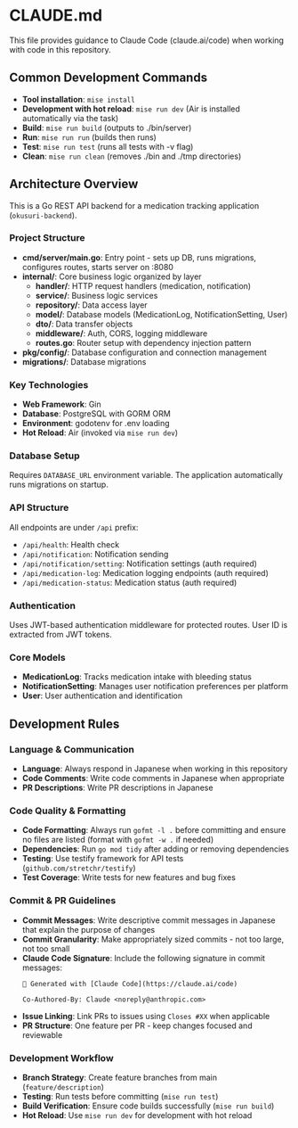 # CLAUDE.md

This file provides guidance to Claude Code (claude.ai/code) when working with code in this repository.

## Common Development Commands

- **Tool installation**: `mise install`
- **Development with hot reload**: `mise run dev` (Air is installed automatically via the task)
- **Build**: `mise run build` (outputs to ./bin/server)
- **Run**: `mise run run` (builds then runs)
- **Test**: `mise run test` (runs all tests with -v flag)
- **Clean**: `mise run clean` (removes ./bin and ./tmp directories)

## Architecture Overview

This is a Go REST API backend for a medication tracking application (`okusuri-backend`).

### Project Structure
- **cmd/server/main.go**: Entry point - sets up DB, runs migrations, configures routes, starts server on :8080
- **internal/**: Core business logic organized by layer
  - **handler/**: HTTP request handlers (medication, notification)
  - **service/**: Business logic services
  - **repository/**: Data access layer
  - **model/**: Database models (MedicationLog, NotificationSetting, User)
  - **dto/**: Data transfer objects
  - **middleware/**: Auth, CORS, logging middleware
  - **routes.go**: Router setup with dependency injection pattern
- **pkg/config/**: Database configuration and connection management
- **migrations/**: Database migrations

### Key Technologies
- **Web Framework**: Gin
- **Database**: PostgreSQL with GORM ORM
- **Environment**: godotenv for .env loading
- **Hot Reload**: Air (invoked via `mise run dev`)

### Database Setup
Requires `DATABASE_URL` environment variable. The application automatically runs migrations on startup.

### API Structure
All endpoints are under `/api` prefix:
- `/api/health`: Health check
- `/api/notification`: Notification sending
- `/api/notification/setting`: Notification settings (auth required)
- `/api/medication-log`: Medication logging endpoints (auth required)
- `/api/medication-status`: Medication status (auth required)

### Authentication
Uses JWT-based authentication middleware for protected routes. User ID is extracted from JWT tokens.

### Core Models
- **MedicationLog**: Tracks medication intake with bleeding status
- **NotificationSetting**: Manages user notification preferences per platform
- **User**: User authentication and identification

## Development Rules

### Language & Communication
- **Language**: Always respond in Japanese when working in this repository
- **Code Comments**: Write code comments in Japanese when appropriate
- **PR Descriptions**: Write PR descriptions in Japanese

### Code Quality & Formatting
- **Code Formatting**: Always run `gofmt -l .` before committing and ensure no files are listed (format with `gofmt -w .` if needed)
- **Dependencies**: Run `go mod tidy` after adding or removing dependencies
- **Testing**: Use testify framework for API tests (`github.com/stretchr/testify`)
- **Test Coverage**: Write tests for new features and bug fixes

### Commit & PR Guidelines
- **Commit Messages**: Write descriptive commit messages in Japanese that explain the purpose of changes
- **Commit Granularity**: Make appropriately sized commits - not too large, not too small
- **Claude Code Signature**: Include the following signature in commit messages:
  ```
  🤖 Generated with [Claude Code](https://claude.ai/code)
  
  Co-Authored-By: Claude <noreply@anthropic.com>
  ```
- **Issue Linking**: Link PRs to issues using `Closes #XX` when applicable
- **PR Structure**: One feature per PR - keep changes focused and reviewable

### Development Workflow
- **Branch Strategy**: Create feature branches from main (`feature/description`)
- **Testing**: Run tests before committing (`mise run test`)
- **Build Verification**: Ensure code builds successfully (`mise run build`)
- **Hot Reload**: Use `mise run dev` for development with hot reload